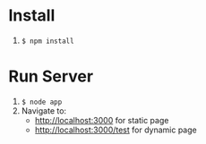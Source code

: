 # Install

1. `$ npm install`

# Run Server

1. `$ node app`
2. Navigate to:
	- [http://localhost:3000](http://localhost:3000) for static page
	- [http://localhost:3000/test](http://localhost:3000/test) for dynamic page
